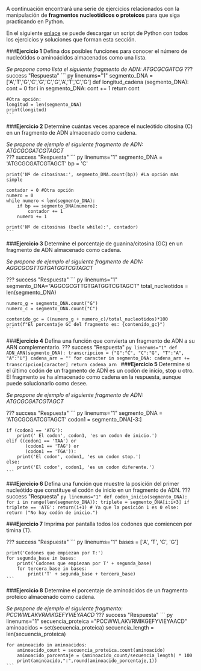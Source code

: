 A continuación encontrará una serie de ejercicios relacionados con la manipulación de **fragmentos nucleotídicos o proteicos** para que siga practicando en Python. 

En el siguiente [enlace](script_ejercicios.py) se puede descargar un script de Python con todos los ejercicios y soluciones que forman esta sección. 

###**Ejercicio 1** 
Defina dos posibles funciones para conocer el número de nucleótidos o aminoácidos almacenados como una lista.

*Se propone como lista el siguiente fragmento de ADN: ATGCGCGATCG*
??? success "Respuesta"
    ``` py linenums="1"
    segmento_DNA = ['A','T','G','C','G','C','G','A','T','C','G']
    def longitud_cadena (segmento_DNA):
        cont = 0
        for i in segmento_DNA:
            cont += 1
        return cont

    #Otra opción: 
    longitud = len(segmento_DNA)
    print(longitud)
    ```
###**Ejercicio 2** 
Determine cuántas veces aparece el nucleótido citosina (C) en un fragmento de ADN almacenado como cadena.

*Se propone de ejemplo el siguiente fragmento de ADN: ATGCGCGATCGTAGCT*  
??? success "Respuesta"
    ``` py linenums="1"
    segmento_DNA = 'ATGCGCGATCGTAGCT'
    bp = 'C'
        
    print('Nº de citosinas:', segmento_DNA.count(bp)) #La opción más simple
        
    contador = 0 #Otra opción
    numero = 0
    while numero < len(segmento_DNA):
        if bp == segmento_DNA[numero]:
            contador += 1
        numero += 1
        
    print('Nº de citosinas (bucle while):', contador)
    ```
###**Ejercicio 3** 
Determine el porcentaje de guanina/citosina (GC) en un fragmento de ADN almacenado como cadena.

*Se propone de ejemplo el siguiente fragmento de ADN: AGGCGCGTTGTGATGGTCGTAGCT*

??? success "Respuesta"
    ``` py linenums="1"
    segmento_DNA="AGGCGCGTTGTGATGGTCGTAGCT"
    total_nucleotidos = len(segmento_DNA)
            
    numero_g = segmento_DNA.count("G")
    numero_c = segmento_DNA.count("C")
                    
    contenido_gc = ((numero_g + numero_c)/total_nucleotidos)*100
    print(f"El porcentaje GC del fragmento es: {contenido_gc}")
    ```

###**Ejercicio 4** 
Defina una función que convierta un fragmento de ADN a su ARN complementario.
??? success "Respuesta"
    ``` py linenums="1"
    def ADN_ARN(segmento_DNA):
        transcripcion = {"G":"C", "C":"G", "T":"A", "A":"U"}
        cadena_arn = ""
        for caracter in segmento_DNA:
            cadena_arn += transcripcion[caracter]
        return cadena_arn 
    ```
###**Ejercicio 5** 
Determine si el último codón de un fragmento de ADN es un codón de inicio, stop u otro. El fragmento se ha almacenado como cadena en la respuesta, aunque puede solucionarlo como desee.

*Se propone de ejemplo el siguiente fragmento de ADN: ATGCGCGATCGTAGCT*  

??? success "Respuesta"
    ``` py linenums="1"
    segmento_DNA = 'ATGCGCGATCGTAGCT'
    codon1 = segmento_DNA[-3:]
        
    if (codon1 == 'ATG'):
        print(' El codon', codon1, 'es un codon de inicio.')
    elif ((codon1 == 'TAA') or
           (codon1 == 'TAG') or
           (codon1 == 'TGA')):
        print('El codon', codon1, 'es un codon stop.')
    else:
        print('El codon', codon1, 'es un codon diferente.')
    ```
###**Ejercicio 6** 
Defina una función que muestre la posición del primer nucleótido que constituye el codón de inicio en un fragmento de ADN.
??? success "Respuesta"
    ``` py linenums="1"
    def codon_inicio(segmento_DNA):
        for i in range(len(segmento_DNA)):
            triplete = segmento_DNA[i:i+3]
            if triplete == 'ATG':
                return(i+1) # Ya que la posición 1 es 0
        else:
            return ("No hay codón de inicio.")
    ```

###**Ejercicio 7** 
Imprima por pantalla todos los codones que comiencen por timina (T).
 
??? success "Respuesta"
    ``` py linenums="1"
    bases = ['A', 'T', 'C', 'G']
        
    print('Codones que empiezan por T:')
    for segunda_base in bases:
        print('Codones que empiezan por T' + segunda_base)
        for tercera_base in bases:
            print('T' + segunda_base + tercera_base)
    ```

###**Ejercicio 8** 
Determine el porcentaje de aminoácidos de un fragmento proteico almacenado como cadena.

*Se propone de ejemplo el siguiente fragmento: PCCWWLAKVRMIKGEFYVIEYAACD*
??? success "Respuesta"
    ``` py linenums="1"
    secuencia_proteica ="PCCWWLAKVRMIKGEFYVIEYAACD"
    aminoacidos = set(secuencia_proteica)
    secuencia_length = len(secuencia_proteica)
        
    for aminoacido in aminoacidos:
        aminoacido_count = secuencia_proteica.count(aminoacido)
        aminoacido_porcentaje = (aminoacido_count/secuencia_length) * 100
        print(aminoacido,":",round(aminoacido_porcentaje,1))
    ```


